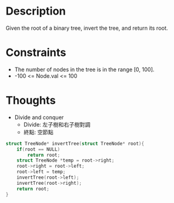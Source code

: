# Description

Given the root of a binary tree, invert the tree, and return its root.

# Constraints

- The number of nodes in the tree is in the range [0, 100].
- -100 <= Node.val <= 100

# Thoughts

- Divide and conquer
	- Divide: 左子樹和右子樹對調
	- 終點: 空節點

```c
struct TreeNode* invertTree(struct TreeNode* root){
	if(root == NULL)
		return root;
	struct TreeNode *temp = root->right;
	root->right = root->left;
	root->left = temp;
	invertTree(root->left);
	invertTree(root->right);
	return root;
}
```